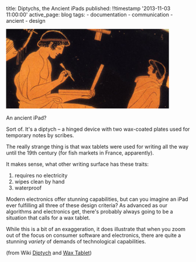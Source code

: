 title: Diptychs, the Ancient iPads
published: !!timestamp '2013-11-03 11:00:00'
active_page: blog
tags:
    - documentation
    - communication
    - ancient
    - design

![Tablet](/static/images/20131102-tablet.jpg)

An ancient iPad?

Sort of. It's a diptych – a hinged device with two wax-coated plates used for temporary notes by scribes.

The really strange thing is that wax tablets were used for writing all the way until the 19th century (for fish markets in France, apparently).

It makes sense, what other writing surface has these traits:

1. requires no electricity
2. wipes clean by hand
3. waterproof

Modern electronics offer stunning capabilities, but can you imagine an iPad ever fulfilling all three of these design criteria? As advanced as our algorithms and electronics get, there's probably always going to be a situation that calls for a wax tablet.

While this is a bit of an exaggeration, it does illustrate that when you zoom out of the focus on consumer software and electronics, there are quite a stunning _variety_ of demands of technological capabilities.

(from Wiki [Diptych](http://en.wikipedia.org/wiki/Diptych) and [Wax Tablet](http://en.wikipedia.org/wiki/Wax_tablet#cite_note-13))